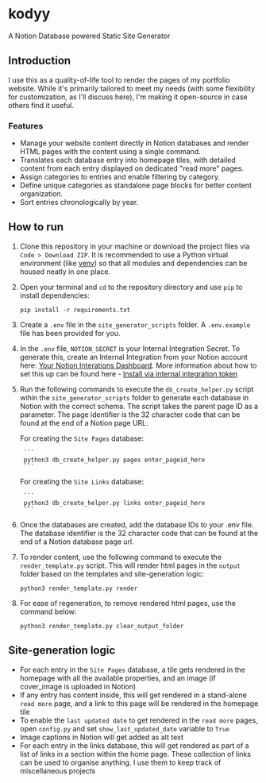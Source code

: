 # kodyy
A Notion Database powered Static Site Generator

## Introduction
I use this as a quality-of-life tool to render the pages of my portfolio website. While it's primarily tailored to meet my needs (with some flexibility for customization, as I'll discuss here), I'm making it open-source in case others find it useful. 

### Features
- Manage your website content directly in Notion databases and render HTML pages with the content using a single command.
- Translates each database entry into homepage tiles, with detailed content from each entry displayed on dedicated "read more" pages.
- Assign categories to entries and enable filtering by category.
- Define unique categories as standalone page blocks for better content organization.
- Sort entries chronologically by year.

## How to run
1. Clone this repository in your machine or download the project files via `Code > Download ZIP`. It is recommended to use a Python virtual environment (like [venv](https://docs.python.org/3/library/venv.html)) so that all modules and dependencies can be housed neatly in one place.

2. Open your terminal and `cd` to the repository directory and use `pip` to install dependencies:

    ```
    pip install -r requirements.txt
    ```
3. Create a `.env` file in the `site_generator_scripts` folder. A  `.env.example` file has been provided for you. 

4. In the `.env` file, `NOTION_SECRET` is your Internal Integration Secret. To generate this, create an Internal Integration from your Notion account here: [Your Notion Interations Dashboard](https://www.notion.so/profile/integrations). More information about how to set this up can be found here - [Install via internal integration token](https://www.notion.com/help/add-and-manage-connections-with-the-api#install-from-a-developer)

5. Run the following commands to execute the `db_create_helper.py` script wihin the `site_generator_scripts` folder to generate each database in Notion with the correct schema. The script takes the parent page ID as a parameter. The page identifier is the 32 character code that can be found at the end of a Notion page URL.

    For creating the `Site Pages` database:

        ```
        python3 db_create_helper.py pages enter_pageid_here
        ```
    For creating the `Site Links` database:
    
        ```
        python3 db_create_helper.py links enter_pageid_here
        ```
    

6. Once the databases are created, add the database IDs to your .env file. The database identifier is the 32 character code that can be found at the end of a Notion database page url.

7. To render content, use the following command to execute the `render_template.py` script. This will render html pages in the `output` folder based on the templates and site-generation logic:
    ```
    python3 render_template.py render  
    ```
8. For ease of regeneration, to remove rendered html pages, use the command below:
    ```
    python3 render_template.py clear_output_folder  
    ```


## Site-generation logic
- For each entry in the `Site Pages` database, a tile gets rendered in the homepage with all the available properties, and an image (if cover_image is uploaded in Notion)
- If any entry has content inside, this will get rendered in a stand-alone `read more` page, and a link to this page will be rendered in the homepage tile
- To enable the `last updated date` to get rendered in the `read more` pages, open `config.py` and set `show_last_updated_date` variable to `True`
- Image captions in Notion will get added as alt text 
- For each entry in the links database, this will get rendered as part of a list of links in a section within the home page. These collection of links can be used to organise anything. I use them to keep track of miscellaneous projects